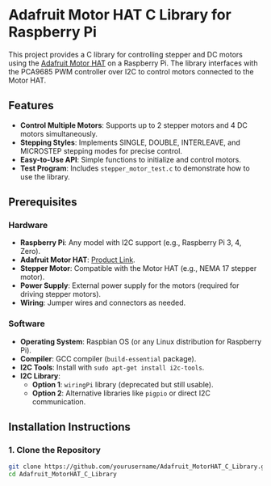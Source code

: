 # Adafruit Motor HAT C Library for Raspberry Pi

This project provides a C library for controlling stepper and DC motors using the [Adafruit Motor HAT](https://www.adafruit.com/product/2348) on a Raspberry Pi. The library interfaces with the PCA9685 PWM controller over I2C to control motors connected to the Motor HAT.

## Features

- **Control Multiple Motors**: Supports up to 2 stepper motors and 4 DC motors simultaneously.
- **Stepping Styles**: Implements SINGLE, DOUBLE, INTERLEAVE, and MICROSTEP stepping modes for precise control.
- **Easy-to-Use API**: Simple functions to initialize and control motors.
- **Test Program**: Includes `stepper_motor_test.c` to demonstrate how to use the library.

## Prerequisites

### Hardware

- **Raspberry Pi**: Any model with I2C support (e.g., Raspberry Pi 3, 4, Zero).
- **Adafruit Motor HAT**: [Product Link](https://www.adafruit.com/product/2348).
- **Stepper Motor**: Compatible with the Motor HAT (e.g., NEMA 17 stepper motor).
- **Power Supply**: External power supply for the motors (required for driving stepper motors).
- **Wiring**: Jumper wires and connectors as needed.

### Software

- **Operating System**: Raspbian OS (or any Linux distribution for Raspberry Pi).
- **Compiler**: GCC compiler (`build-essential` package).
- **I2C Tools**: Install with `sudo apt-get install i2c-tools`.
- **I2C Library**:
  - **Option 1**: `wiringPi` library (deprecated but still usable).
  - **Option 2**: Alternative libraries like `pigpio` or direct I2C communication.

## Installation Instructions

### 1. Clone the Repository

```bash
git clone https://github.com/yourusername/Adafruit_MotorHAT_C_Library.git
cd Adafruit_MotorHAT_C_Library

